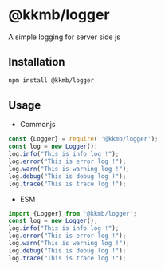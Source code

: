 # @kkmb/logger

A simple logging for server side js

## Installation

```bash
npm install @kkmb/logger
```

## Usage

- Commonjs

```js
const {Logger} = require( '@kkmb/logger');
const log = new Logger();
log.info("This is info log !");
log.error("This is error log !");
log.warn("This is warning log !");
log.debug("This is debug log !");
log.trace("This is trace log !");
```

- ESM

```js
import {Logger} from '@kkmb/logger';
const log = new Logger();
log.info("This is info log !");
log.error("This is error log !");
log.warn("This is warning log !");
log.debug("This is debug log !");
log.trace("This is trace log !");
```